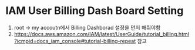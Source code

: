 # IAM User Billing Dash Board Setting

1. root -> my accoutn에서 Billing Dashborad 설정을 먼저 해줘야함
2. https://docs.aws.amazon.com/IAM/latest/UserGuide/tutorial_billing.html?icmpid=docs_iam_console#tutorial-billing-repeat 참고

